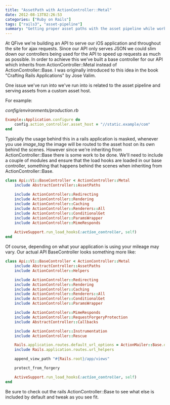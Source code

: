 ```yaml
---
title: "AssetPath with ActionController::Metal"
date: 2012-08-13T02:26:53
categories: ["Ruby on Rails"]
tags: ["rails3", "asset-pipeline"]
summary: "Getting proper asset paths with the asset pipeline while working with a controller which doesn't inherit from ActionController::Base can be a bit confusing. Learn how to get it working here."
---
```


At QFive we're building an API to serve our iOS application and throughout the site for ajax requests. Since our API only serves JSON we could slim down our controllers being used for the API to speed up requests as much as possible. In order to achieve this we've built a base controller for our API which inherits from ActionController::Metal instead of ActionController::Base. I was originally introduced to this idea in the book "Crafting Rails Applications" by Jose Valim.

One issue we've run into we've run into is related to the asset pipeline and serving assets from a custom asset host.

For example:

*config/environments/production.rb*

```ruby
Example::Application.configure do
	config.action_controller.asset_host = "//static.example/com"
end
```

Typically the usage behind this in a rails application is masked, whenever you use *image_tag* the image will be routed to the asset host on its own behind the scenes. However since we're inheriting from ActionController::Base there is some work to be done. We'll need to include a couple of modules and ensure that the load hooks are loaded in our base controller, something that happens behind the scenes when inheriting from ActionController::Base.

```ruby
class Api::V1::BaseController < ActionController::Metal
	include AbstractController::AssetPaths
	
	include ActionController::Redirecting
	include ActionController::Rendering
	include ActionController::Caching
	include ActionController::Renderers::All
	include ActionController::ConditionalGet
	include ActionController::ParamsWrapper
	include ActionController::MimeResponds
	
	ActiveSupport.run_load_hooks(:action_controller, self)
end
```

Of course, depending on what your application is using your mileage may vary. Our actual API BaseController looks something more like:

```ruby
class Api::V1::BaseController < ActionController::Metal
	include AbstractController::AssetPaths
	include ActionController::Helpers

	include ActionController::Redirecting
	include ActionController::Rendering
	include ActionController::Caching
	include ActionController::Renderers::All
	include ActionController::ConditionalGet
	include ActionController::ParamsWrapper

	include ActionController::MimeResponds
	include ActionController::RequestForgeryProtection
	include AbstractController::Callbacks

	include ActionController::Instrumentation
	include ActionController::Rescue

	Rails.application.routes.default_url_options = ActionMailer::Base.default_url_options
	include Rails.application.routes.url_helpers

	append_view_path "#{Rails.root}/app/views"

	protect_from_forgery

	ActiveSupport.run_load_hooks(:action_controller, self)
end
```

Be sure to check out the rails ActionController::Base to see what else is included by default and tweak as you see fit.
